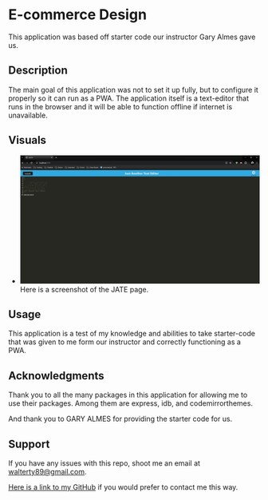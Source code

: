 # E-commerce Design
This application was based off starter code our instructor Gary Almes gave us.

## Description
The main goal of this application was not to set it up fully, but to configure it properly so it can run as a PWA. The application itself is a text-editor that runs in the browser and it will be able to function offline if internet is unavailable.

## Visuals
* ![Here is a screenshot](./client/src/images/Capture.JPG) Here is a screenshot of the JATE page.

## Usage
This application is a test of my knowledge and abilities to take starter-code that was given to me form our instructor and correctly functioning as a PWA.

## Acknowledgments
Thank you to all the many packages in this application for allowing me to use their packages. Among them are express, idb, and codemirrorthemes.

And thank you to GARY ALMES for providing the starter code for us.

## Support
If you have any issues with this repo, shoot me an email at walterty89@gmail.com. 

[Here is a link to my GitHub](https://github.com/TyWalter) if you would prefer to contact me this way.